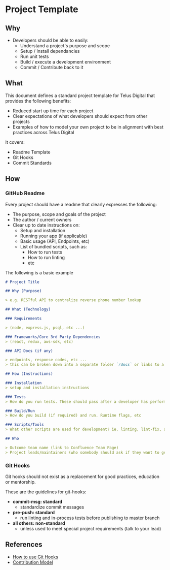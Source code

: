 # Project Template

## Why

- Developers should be able to easily:
    - Understand a project's purpose and scope
    - Setup / Install dependancies
    - Run unit tests
    - Build / execute a development environment
    - Commit / Contribute back to it
    
## What
This document defines a standard project template for Telus Digital that provides the following benefits:

- Reduced start up time for each project
- Clear expectations of what developers should expect from other projects
- Examples of how to model your own project to be in alignment with best practices across Telus Digital

It covers:
- Readme Template
- Git Hooks
- Commit Standards
    
## How

### GitHub Readme
Every project should have a readme that clearly expresses the following:
- The purpose, scope and goals of the project
- The author / current owners
- Clear up to date instructions on:
    - Setup and installation
    - Running your app (if applicable)
    - Basic usage (API, Endpoints, etc)
    - List of bundled scripts, such as:
        - How to run tests
        - How to run linting
        - etc

The following is a basic example
```markdown
# Project Title

## Why (Purpose)

> e.g. RESTful API to centralize reverse phone number lookup

## What (Technology)

### Requirements

> (node, express.js, psql, etc ...)

### Frameworks/Core 3rd Party Dependencies
> (react, redux, aws-sdk, etc)

### API Docs (if any)

> endpoints, response codes, etc ... 
> this can be broken down into a separate folder `/docs` or links to a swagger file / view

## How (Instructions)

### Installation
> setup and installation instructions

### Tests
> How do you run tests. These should pass after a developer has performed setup/installation properly

### Build/Run
> How do you build (if required) and run. Runtime flags, etc

### Scripts/Tools
> What other scripts are used for development? ie. linting, lint-fix, snyk, etc

## Who

> Outcome team name (link to Confluence Team Page)
> Project leads/maintainers (who somebody should ask if they want to get involved, are going to be making a PR, etc)
```


### Git Hooks 
 Git hooks should not exist as a replacement for good practices, education or mentorship. 
 
 These are the guidelines for git-hooks:
 - **commit-msg: standard** 
    - standardize commit messages
 - **pre-push: standard**
    - run linting and in-process tests before publishing to master branch
 - **all others: non-standard** 
    - unless used to meet special project requirements (talk to your lead)
 
## References

- [How to use Git Hooks][git-hook-guide]
- [Contribution Model](contribution-model.md)

[git-hook-guide]: https://www.digitalocean.com/community/tutorials/how-to-use-git-hooks-to-automate-development-and-deployment-tasks "How to use Git Hooks"
